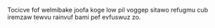Tocicve fof welmibake joofa koge low pil voggep sitawo refugmu cub iremzaw tewvu rainvuf bami pef evfuswuz zo.